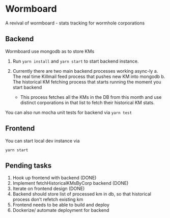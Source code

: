 # Wormboard
A revival of wormboard - stats tracking for wormhole corporations

## Backend
Wormboard use mongodb as to store KMs

1. Run `yarn install` and `yarn start` to start backend instance. 

2. Currently there are two main backend processes working async-ly
  a. The real time Killmail feed process that pushes new KM into mongodb
  b. The historical KM fetching process that starts running the moment you start backend
    - This process fetches all the KMs in the DB from this month and use distinct corporations in that list to fetch their           historical KM stats.

You can also run mocha unit tests for backend via `yarn test`

## Frontend
You can start local dev instance via

`yarn start`

## Pending tasks

1. Hook up frontend with backend (DONE)
2. Implement fetchHistoricalKMsByCorp backend (DONE)
3. Iterate on frontend design (DONE)
4. Backend should store list of processed km in db, so that historical process don't refetch existing km
5. Frontend needs to be able to build and deploy
6. Dockerize/ automate deployment for backend
